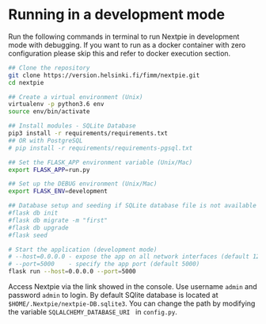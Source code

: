 # Running in a development mode

Run the following commands in terminal to run Nextpie in development mode with debugging. If you want to run as a docker container with zero configuration please skip this and refer to docker execution section.

```bash
## Clone the repository
git clone https://version.helsinki.fi/fimm/nextpie.git
cd nextpie

## Create a virtual environment (Unix)
virtualenv -p python3.6 env
source env/bin/activate

## Install modules - SQLite Database
pip3 install -r requirements/requirements.txt
## OR with PostgreSQL
# pip install -r requirements/requirements-pgsql.txt

## Set the FLASK_APP environment variable (Unix/Mac)
export FLASK_APP=run.py

## Set up the DEBUG environment (Unix/Mac)
export FLASK_ENV=development

## Database setup and seeding if SQLite database file is not available
#flask db init
#flask db migrate -m "first"
#flask db upgrade
#flask seed

# Start the application (development mode)
# --host=0.0.0.0 - expose the app on all network interfaces (default 127.0.0.1)
# --port=5000    - specify the app port (default 5000)  
flask run --host=0.0.0.0 --port=5000
```

Access Nextpie via the link showed in the console. Use username `admin` and password `admin` to login. By default SQlite database is located at `$HOME/.Nextpie/nextpie-DB.sqlite3`. You can change the path by modifying the variable `SQLALCHEMY_DATABASE_URI ` in `config.py`.

